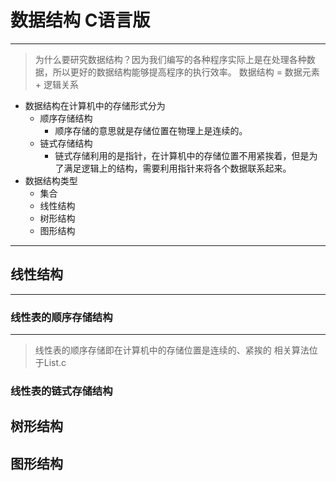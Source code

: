 # 数据结构 C语言版
----------------
> 为什么要研究数据结构？因为我们编写的各种程序实际上是在处理各种数据，所以更好的数据结构能够提高程序的执行效率。
> 数据结构 = 数据元素 + 逻辑关系
-  数据结构在计算机中的存储形式分为 
	- 顺序存储结构
		- 顺序存储的意思就是存储位置在物理上是连续的。   
	- 链式存储结构
		- 链式存储利用的是指针，在计算机中的存储位置不用紧挨着，但是为了满足逻辑上的结构，需要利用指针来将各个数据联系起来。
- 数据结构类型
	- 集合
	- 线性结构
	- 树形结构
	- 图形结构
---------------
## 线性结构
----------------
### 线性表的顺序存储结构
------------------
> 线性表的顺序存储即在计算机中的存储位置是连续的、紧挨的
> 相关算法位于List.c

### 线性表的链式存储结构

## 树形结构
## 图形结构
